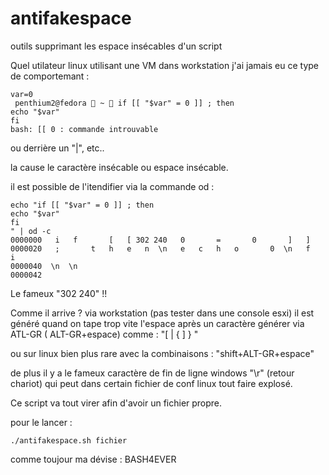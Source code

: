 # antifakespace
outils supprimant les espace insécables d'un script

Quel utilateur linux utilisant une VM dans workstation j'ai jamais eu ce type de comportemant : 

```
var=0
 penthium2@fedora  ~  if [[ "$var" = 0 ]] ; then
echo "$var"
fi
bash: [[ 0 : commande introuvable
```
ou derrière un "|", etc..

la cause le caractère insécable ou espace insécable.

il est possible de l'itendifier via la commande od : 

```
echo "if [[ "$var" = 0 ]] ; then
echo "$var"
fi
" | od -c
0000000   i   f       [   [ 302 240   0       =       0       ]   ]    
0000020   ;       t   h   e   n  \n   e   c   h   o       0  \n   f   i
0000040  \n  \n
0000042
```
Le fameux "302 240" !!

Comme il arrive ? via workstation (pas tester dans une console esxi) il est généré quand on tape trop vite l'espace après un caractère générer via ATL-GR ( ALT-GR+espace) comme :
"[ | { ] } \"
 
ou sur linux bien plus rare avec la combinaisons : "shift+ALT-GR+espace"

de plus il y a le fameux caractère de fin de ligne windows "\r" (retour chariot) qui peut dans certain fichier de conf linux tout faire explosé.

Ce script va tout virer afin d'avoir un fichier propre.

pour le lancer : 

```
./antifakespace.sh fichier
```

comme toujour ma dévise : 
BASH4EVER
